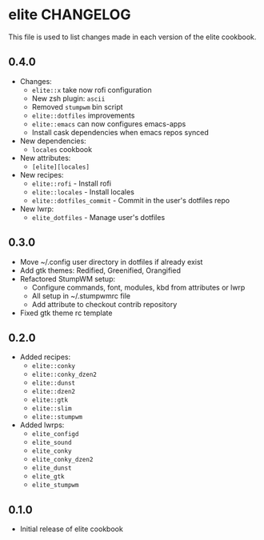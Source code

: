 elite CHANGELOG
=================

This file is used to list changes made in each version of the elite cookbook.

0.4.0
-----
- Changes:
  - `elite::x` take now rofi configuration
  - New zsh plugin: `ascii`
  - Removed `stumpwm` bin script
  - `elite::dotfiles` improvements
  - `elite::emacs` can now configures emacs-apps
  - Install cask dependencies when emacs repos synced
- New dependencies:
  - `locales` cookbook
- New attributes:
  - `[elite][locales]`
- New recipes:
  - `elite::rofi` - Install rofi
  - `elite::locales` - Install locales
  - `elite::dotfiles_commit` - Commit in the user's dotfiles repo
- New lwrp:
  - `elite_dotfiles` - Manage user's dotfiles

0.3.0
-----
- Move ~/.config user directory in dotfiles if already exist
- Add gtk themes: Redified, Greenified, Orangified
- Refactored StumpWM setup:
  - Configure commands, font, modules, kbd from attributes or lwrp
  - All setup in ~/.stumpwmrc file
  - Add attribute to checkout contrib repository
- Fixed gtk theme rc template

0.2.0
-----
- Added recipes:
  + `elite::conky`
  + `elite::conky_dzen2`
  + `elite::dunst`
  + `elite::dzen2`
  + `elite::gtk`
  + `elite::slim`
  + `elite::stumpwm`
- Added lwrps:
  + `elite_configd`
  + `elite_sound`
  + `elite_conky`
  + `elite_conky_dzen2`
  + `elite_dunst`
  + `elite_gtk`
  + `elite_stumpwm`

0.1.0
-----
- Initial release of elite cookbook
